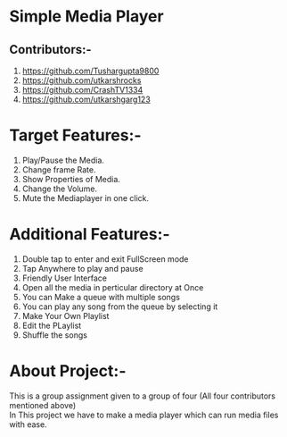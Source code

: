 # Simple Media Player

## Contributors:-
1) https://github.com/Tushargupta9800
2) https://github.com/utkarshrocks
3) https://github.com/CrashTV1334
4) https://github.com/utkarshgarg123

# Target Features:-
1) Play/Pause the Media.
2) Change frame Rate.
3) Show Properties of Media.
4) Change the Volume.
5) Mute the Mediaplayer in one click.

# Additional Features:-
1) Double tap to enter and exit FullScreen mode
2) Tap Anywhere to play and pause
3) Friendly User Interface
4) Open all the media in perticular directory at Once
5) You can Make a queue with multiple songs
6) You can play any song from the queue by selecting it
7) Make Your Own Playlist
8) Edit the PLaylist
9) Shuffle the songs

# About Project:-
This is a group assignment given to a group of four (All four contributors mentioned above)<br/>
In This project we have to make a media player which can run media files with ease.
